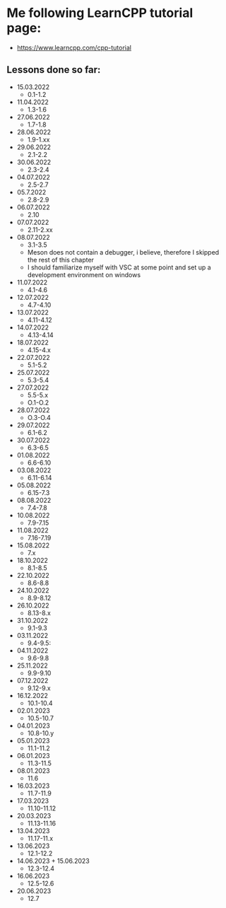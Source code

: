 # Me following LearnCPP tutorial page:
  - https://www.learncpp.com/cpp-tutorial
## Lessons done so far:
  - 15.03.2022
	* 0.1-1.2
  - 11.04.2022
	* 1.3-1.6
  - 27.06.2022
    * 1.7-1.8
  - 28.06.2022
    * 1.9-1.xx
  - 29.06.2022
    * 2.1-2.2
  - 30.06.2022
    * 2.3-2.4
  - 04.07.2022
    * 2.5-2.7
  - 05.7.2022
    * 2.8-2.9
  - 06.07.2022
    * 2.10
  - 07.07.2022
    * 2.11-2.xx
  - 08.07.2022
    * 3.1-3.5
    * Meson does not contain a debugger, i believe, therefore I skipped the rest of this chapter
    * I should familiarize myself with VSC at some point and set up a development environment on windows
  - 11.07.2022
    * 4.1-4.6
  - 12.07.2022
    * 4.7-4.10
  - 13.07.2022
    * 4.11-4.12
  - 14.07.2022
    * 4.13-4.14
  - 18.07.2022
    * 4.15-4.x
  - 22.07.2022
    * 5.1-5.2
  - 25.07.2022
    * 5.3-5.4
  - 27.07.2022
    * 5.5-5.x
    * O.1-O.2
  - 28.07.2022
    * O.3-O.4
  - 29.07.2022
    * 6.1-6.2 
  - 30.07.2022
    * 6.3-6.5
  - 01.08.2022
    * 6.6-6.10
  - 03.08.2022
    * 6.11-6.14
  - 05.08.2022
    * 6.15-7.3
  - 08.08.2022
    * 7.4-7.8
  - 10.08.2022
    * 7.9-7.15
  - 11.08.2022
    * 7.16-7.19
  - 15.08.2022
    * 7.x
  - 18.10.2022
    * 8.1-8.5
  - 22.10.2022
    * 8.6-8.8
  - 24.10.2022
    * 8.9-8.12
  - 26.10.2022
    * 8.13-8.x
  - 31.10.2022
    * 9.1-9.3
  - 03.11.2022
    * 9.4-9.5:
  - 04.11.2022
    * 9.6-9.8
  - 25.11.2022
    * 9.9-9.10
  - 07.12.2022
    * 9.12-9.x
  - 16.12.2022
    * 10.1-10.4
  - 02.01.2023
    * 10.5-10.7
  - 04.01.2023
    * 10.8-10.y
  - 05.01.2023
    * 11.1-11.2
  - 06.01.2023
    * 11.3-11.5
  - 08.01.2023
    * 11.6
  - 16.03.2023
    * 11.7-11.9
  - 17.03.2023
    * 11.10-11.12
  - 20.03.2023
    * 11.13-11.16
  - 13.04.2023
    * 11.17-11.x
  - 13.06.2023
    * 12.1-12.2
  - 14.06.2023 + 15.06.2023
    * 12.3-12.4
  - 16.06.2023
    * 12.5-12.6
  - 20.06.2023
    * 12.7